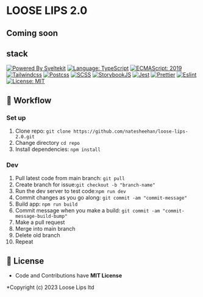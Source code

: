 # LOOSE LIPS 2.0

## Coming soon

## stack
[![Powered By Sveltekit](https://img.shields.io/badge/powered%20by-svelte-FF3C02.svg?style=flat&logo=svelte)](https://kit.svelte.dev/) [![Language: TypeScript](https://img.shields.io/badge/language-typescript-blue.svg?style=flat&logo=typescript)](https://www.typescriptlang.org/) [![ECMAScript: 2019](https://img.shields.io/badge/ES-9-F7DF1E.svg?style=flat&logo=javascript)](https://github.com/tc39/ecma262) [![Tailwindcss](https://img.shields.io/badge/Tailwindcss-CSS--Framework-%2338B2AC?logo=tailwindcss)](https://tailwindcss.com) [![Postcss](https://img.shields.io/badge/Postcss-style-%23DD3A0A?style=flat&logo=postcss)](https://postcss.org) [![SCSS](https://img.shields.io/badge/SCSS-Style-%23CC6699?style=flat&logo=sass)](https://sass-lang.com/) [![StorybookJS](https://img.shields.io/badge/Storybook-UI--Webcomponent--tool-%23FF4785?style=flat&logo=storybook)](https://storybook.js.org/) [![Jest](https://img.shields.io/badge/Jest-Unit--Testing--Framework-%23C21325?style=flat&logo=jest)](https://jestjs.io/) [![Prettier](https://img.shields.io/badge/Prettier-code--formatter-%23F7B93E?style=flat&logo=prettier)](https://prettier.io/) [![Eslint](https://img.shields.io/badge/Eslint-linter-%234B32C3?style=flat&logo=eslint)](https://eslint.org/) [![License: MIT](https://img.shields.io/badge/license-MIT-brightgreen.svg?style=flat&logo=license)](https://github.com/navneetsharmaui/sveltekit-blog/blob/main/LICENSE)

## :hammer: Workflow

### Set up
1.  Clone repo: `git clone https://github.com/natesheehan/loose-lips-2.0.git`  
2.  Change directory `cd repo` 
3.  Install dependencies: `npm install`

### Dev
1.  Pull latest code from main branch: `git pull` 
2.  Create branch for issue:`git checkout -b "branch-name"`
3.  Run the dev server to test code:`npm run dev`
4.  Commit changes as you go along: `git commit -am "commit-message"`
5.  Build app: `npm run build`
6.  Commit message when you make a build: `git commit -am "commit-message-build-bump"`
7. Make a pull request
8. Merge into main branch
9. Delete old branch
10. Repeat


## 💫 License

- Code and Contributions have **MIT License**

*Copyright (c) 2023 Loose Lips ltd
